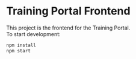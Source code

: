 # Training Portal Frontend

This project is the frontend for the Training Portal.  
To start development:

```bash
npm install
npm start